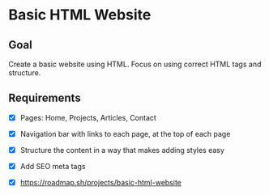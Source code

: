 
# Basic HTML Website

## Goal

Create a basic website using HTML. Focus on using correct HTML tags and structure.

## Requirements

- [x] Pages: Home, Projects, Articles, Contact
- [x] Navigation bar with links to each page, at the top of each page
- [x] Structure the content in a way that makes adding styles easy
- [x] Add SEO meta tags

- [x] https://roadmap.sh/projects/basic-html-website

